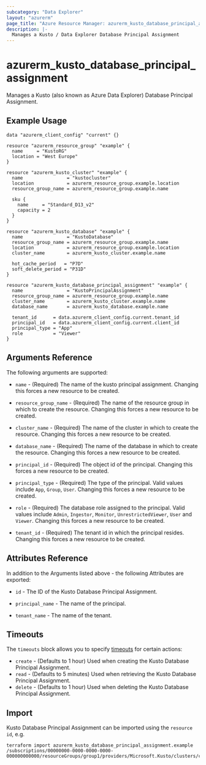 ```yaml
---
subcategory: "Data Explorer"
layout: "azurerm"
page_title: "Azure Resource Manager: azurerm_kusto_database_principal_assignment"
description: |-
  Manages a Kusto / Data Explorer Database Principal Assignment
---
```


# azurerm_kusto_database_principal_assignment

Manages a Kusto (also known as Azure Data Explorer) Database Principal Assignment.

## Example Usage

```hcl
data "azurerm_client_config" "current" {}

resource "azurerm_resource_group" "example" {
  name     = "KustoRG"
  location = "West Europe"
}

resource "azurerm_kusto_cluster" "example" {
  name                = "kustocluster"
  location            = azurerm_resource_group.example.location
  resource_group_name = azurerm_resource_group.example.name

  sku {
    name     = "Standard_D13_v2"
    capacity = 2
  }
}

resource "azurerm_kusto_database" "example" {
  name                = "KustoDatabase"
  resource_group_name = azurerm_resource_group.example.name
  location            = azurerm_resource_group.example.location
  cluster_name        = azurerm_kusto_cluster.example.name

  hot_cache_period   = "P7D"
  soft_delete_period = "P31D"
}

resource "azurerm_kusto_database_principal_assignment" "example" {
  name                = "KustoPrincipalAssignment"
  resource_group_name = azurerm_resource_group.example.name
  cluster_name        = azurerm_kusto_cluster.example.name
  database_name       = azurerm_kusto_database.example.name

  tenant_id      = data.azurerm_client_config.current.tenant_id
  principal_id   = data.azurerm_client_config.current.client_id
  principal_type = "App"
  role           = "Viewer"
}
```

## Arguments Reference

The following arguments are supported:

* `name` - (Required) The name of the kusto principal assignment. Changing this forces a new resource to be created.

* `resource_group_name` - (Required) The name of the resource group in which to create the resource. Changing this forces a new resource to be created.

* `cluster_name` - (Required) The name of the cluster in which to create the resource. Changing this forces a new resource to be created.

* `database_name` - (Required) The name of the database in which to create the resource. Changing this forces a new resource to be created.

* `principal_id` - (Required) The object id of the principal. Changing this forces a new resource to be created.

* `principal_type` - (Required) The type of the principal. Valid values include `App`, `Group`, `User`. Changing this forces a new resource to be created.

* `role` - (Required) The database role assigned to the principal. Valid values include `Admin`, `Ingestor`, `Monitor`, `UnrestrictedViewer`, `User` and `Viewer`. Changing this forces a new resource to be created.

* `tenant_id` - (Required) The tenant id in which the principal resides. Changing this forces a new resource to be created.

## Attributes Reference

In addition to the Arguments listed above - the following Attributes are exported:

* `id` - The ID of the Kusto Database Principal Assignment.

* `principal_name` - The name of the principal.

* `tenant_name` - The name of the tenant.

## Timeouts

The `timeouts` block allows you to specify [timeouts](https://www.terraform.io/language/resources/syntax#operation-timeouts) for certain actions:

* `create` - (Defaults to 1 hour) Used when creating the Kusto Database Principal Assignment.
* `read` - (Defaults to 5 minutes) Used when retrieving the Kusto Database Principal Assignment.
* `delete` - (Defaults to 1 hour) Used when deleting the Kusto Database Principal Assignment.

## Import

Kusto Database Principal Assignment can be imported using the `resource id`, e.g.

```shell
terraform import azurerm_kusto_database_principal_assignment.example /subscriptions/00000000-0000-0000-0000-000000000000/resourceGroups/group1/providers/Microsoft.Kusto/clusters/cluster1/databases/database1/principalAssignments/assignment1
```
